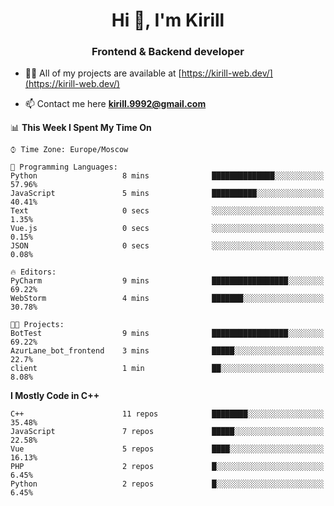 <h1 align="center">Hi 👋, I'm Kirill</h1>
<h3 align="center">Frontend & Backend developer</h3>

- 👨‍💻 All of my projects are available at [https://kirill-web.dev/](https://kirill-web.dev/)

- 📫 Contact me here **kirill.9992@gmail.com**











<!--START_SECTION:waka-->
📊 **This Week I Spent My Time On** 

```text
⌚︎ Time Zone: Europe/Moscow

💬 Programming Languages: 
Python                   8 mins              ██████████████░░░░░░░░░░░   57.96% 
JavaScript               5 mins              ██████████░░░░░░░░░░░░░░░   40.41% 
Text                     0 secs              ░░░░░░░░░░░░░░░░░░░░░░░░░   1.35% 
Vue.js                   0 secs              ░░░░░░░░░░░░░░░░░░░░░░░░░   0.15% 
JSON                     0 secs              ░░░░░░░░░░░░░░░░░░░░░░░░░   0.08%

🔥 Editors: 
PyCharm                  9 mins              █████████████████░░░░░░░░   69.22% 
WebStorm                 4 mins              ███████░░░░░░░░░░░░░░░░░░   30.78%

🐱‍💻 Projects: 
BotTest                  9 mins              █████████████████░░░░░░░░   69.22% 
AzurLane_bot_frontend    3 mins              █████░░░░░░░░░░░░░░░░░░░░   22.7% 
client                   1 min               ██░░░░░░░░░░░░░░░░░░░░░░░   8.08%

```

**I Mostly Code in C++** 

```text
C++                      11 repos            ████████░░░░░░░░░░░░░░░░░   35.48% 
JavaScript               7 repos             █████░░░░░░░░░░░░░░░░░░░░   22.58% 
Vue                      5 repos             ████░░░░░░░░░░░░░░░░░░░░░   16.13% 
PHP                      2 repos             █░░░░░░░░░░░░░░░░░░░░░░░░   6.45% 
Python                   2 repos             █░░░░░░░░░░░░░░░░░░░░░░░░   6.45%

```



<!--END_SECTION:waka-->
